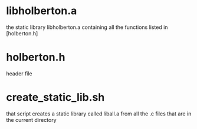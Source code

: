# libholberton.a
the static library libholberton.a containing all the functions listed in [holberton.h]

# holberton.h 
header file 

# create_static_lib.sh
that script creates a static library called liball.a from all the .c files that are in the current directory
